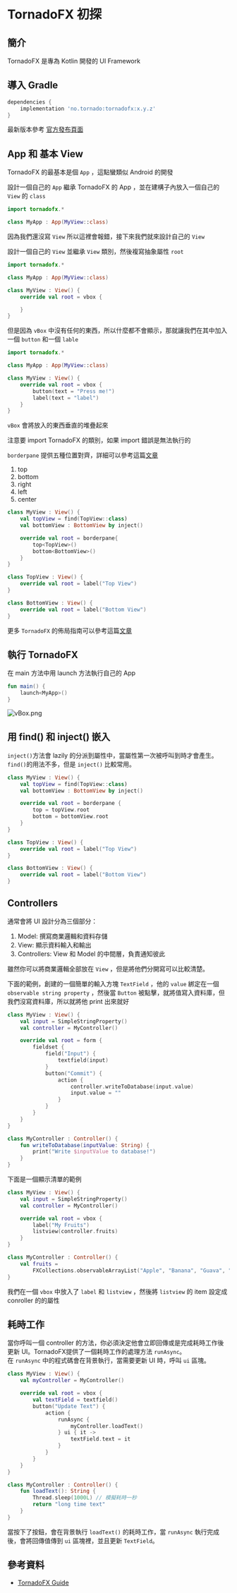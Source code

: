 # TornadoFX 初探

## 簡介

TornadoFX 是專為 Kotlin 開發的 UI Framework

## 導入 Gradle

```gradle
dependencies {
    implementation 'no.tornado:tornadofx:x.y.z'
}
```

最新版本參考 [官方發布頁面](https://github.com/edvin/tornadofx/releases)

## App 和 基本 View

TornadoFX 的最基本是個 `App` ，這點蠻類似 Android 的開發  

設計一個自己的 `App` 繼承 TornadoFX 的 App ，並在建構子內放入一個自己的 `View` 的 `class`

```kotlin
import tornadofx.*

class MyApp : App(MyView::class)
```

因為我們還沒寫 `View` 所以這裡會報錯，接下來我們就來設計自己的 `View`  

設計一個自己的 `View` 並繼承 `View` 類別，然後複寫抽象屬性 `root`

```kotlin
import tornadofx.*

class MyApp : App(MyView::class)

class MyView : View() {
    override val root = vbox {

    }
}
```

但是因為 `vBox` 中沒有任何的東西，所以什麼都不會顯示，那就讓我們在其中加入一個 `button` 和一個 `lable`

```kotlin
import tornadofx.*

class MyApp : App(MyView::class)

class MyView : View() {
    override val root = vbox {
        button(text = "Press me!")
        label(text = "label")
    }
}
```

`vBox` 會將放入的東西垂直的堆疊起來

注意要 import TornadoFX 的類別，如果 import 錯誤是無法執行的

`borderpane` 提供五種位置對齊，詳細可以參考這篇[文章](https://www.yiibai.com/javafx/javafx_borderpane.html)

1. top
2. bottom
3. right
4. left
5. center

```kotlin
class MyView : View() {
    val topView = find(TopView::class)
    val bottomView : BottomView by inject()

    override val root = borderpane{
        top<TopView>()
        bottom<BottomView>()
    }
}

class TopView : View() {
    override val root = label("Top View")
}

class BottomView : View() {
    override val root = label("Bottom View")
}
```

更多 `TornadoFX` 的佈局指南可以參考這篇[文章](https://www.jianshu.com/p/e387c5ff38e3)

## 執行 TornadoFX

在 main 方法中用 launch 方法執行自己的 App

```kotlin
fun main() {
    launch<MyApp>()
}
```

![vBox.png](https://i.loli.net/2019/10/30/Tn5MVsm61fkBp3S.png)

## 用 find() 和 inject() 嵌入

`inject()`方法會 lazily 的分派到屬性中，當屬性第一次被呼叫到時才會產生。`find()`的用法不多，但是 `inject()` 比較常用。

```kotlin
class MyView : View() {
    val topView = find(TopView::class)
    val bottomView : BottomView by inject()

    override val root = borderpane {
        top = topView.root
        bottom = bottomView.root
    }
}

class TopView : View() {
    override val root = label("Top View")
}

class BottomView : View() {
    override val root = label("Bottom View")
}
```

## Controllers

通常會將 UI 設計分為三個部分：

1. Model: 撰寫商業邏輯和資料存儲
2. View: 顯示資料輸入和輸出
3. Controllers: View 和 Model 的中間層，負責通知彼此

雖然你可以將商業邏輯全部放在 `View` ，但是將他們分開寫可以比較清楚。  

下面的範例，創建的一個簡單的輸入方塊 `TextField` ，他的 `value` 綁定在一個 `observable string property` ，然後當 `Button` 被點擊，就將值寫入資料庫，但我們沒寫資料庫，所以就將他 print 出來就好

```kotlin
class MyView : View() {
    val input = SimpleStringProperty()
    val controller = MyController()

    override val root = form {
        fieldset {
            field("Input") {
                textfield(input)
            }
            button("Commit") {
                action {
                    controller.writeToDatabase(input.value)
                    input.value = ""
                }
            }
        }
    }
}

class MyController : Controller() {
    fun writeToDatabase(inputValue: String) {
        print("Write $inputValue to database!")
    }
}
```

下面是一個顯示清單的範例

```kotlin
class MyView : View() {
    val input = SimpleStringProperty()
    val controller = MyController()

    override val root = vbox {
        label("My Fruits")
        listview(controller.fruits)
    }
}

class MyController : Controller() {
    val fruits =
        FXCollections.observableArrayList("Apple", "Banana", "Guava", "Orange")
}
```

我們在一個 `vbox` 中放入了 `label` 和 `listview` ，然後將 `listview` 的 item 設定成 conroller 的的屬性

## 耗時工作

當你呼叫一個 controller 的方法，你必須決定他會立即回傳或是完成耗時工作後更新 UI。TornadoFX提供了一個耗時工作的處理方法 `runAsync`。  
在 `runAsync` 中的程式碼會在背景執行，當需要更新 UI 時，呼叫 `ui` 區塊。

```kotlin
class MyView : View() {
    val myController = MyController()

    override val root = vbox {
        val textField = textfield()
        button("Update Text") {
            action {
                runAsync {
                    myController.loadText()
                } ui { it ->
                    textField.text = it
                }
            }
        }
    }
}

class MyController : Controller() {
    fun loadText(): String {
        Thread.sleep(1000L) // 模擬耗時一秒
        return "long time text"
    }
}
```

當按下了按鈕，會在背景執行 `loadText()` 的耗時工作，當 `runAsync` 執行完成後，會將回傳值傳到 `ui` 區塊裡，並且更新 `TextField`。

## 參考資料

* [TornadoFX Guide](https://edvin.gitbooks.io/tornadofx-guide/)